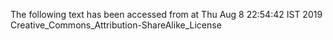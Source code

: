 The following text has been accessed from at Thu Aug 8 22:54:42 IST 2019
Creative_Commons_Attribution-ShareAlike_License
